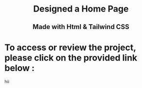 <h1 align="center"> Designed a Home Page </h1>
<h2 align="center">Made with Html & Tailwind CSS</h2>

# To access or review the project, please click on the provided link below :
hii